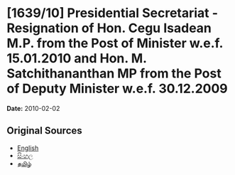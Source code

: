 # [1639/10] Presidential Secretariat - Resignation of Hon. Cegu Isadean M.P. from the Post of Minister w.e.f. 15.01.2010 and Hon. M. Satchithananthan MP from the Post of Deputy Minister w.e.f. 30.12.2009

**Date:** 2010-02-02

## Original Sources

- [English](https://documents.gov.lk/view/extra-gazettes/2010/2/1639-10_E.pdf)
- [සිංහල](https://documents.gov.lk/view/extra-gazettes/2010/2/1639-10_S.pdf)
- [தமிழ்](https://documents.gov.lk/view/extra-gazettes/2010/2/1639-10_T.pdf)
